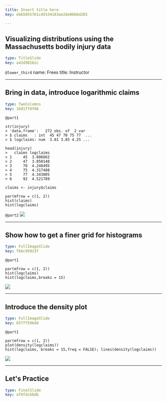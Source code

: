 ```yaml
---
title: Insert title here
key: eb65055761c45534183ae2de06b6d265

---
```

## Visualizing distributions using the Massachusetts bodily injury data

```yaml
type: TitleSlide
key: a42d901b2c
```





`@lower_third`
name: Frees
title: Instructor




---
## Bring in data, introduce logarithmic claims

```yaml
type: TwoColumns
key: 1691ff0f08
```

`@part1`
```
str(injury)
> 'data.frame':   272 obs. of  2 var
> $ claims   : int  45 47 70 75 77  ...
> $ logclaims: num  3.81 3.85 4.25 ...

head(injury)
>   claims logclaims
> 1     45  3.806662
> 2     47  3.850148
> 3     70  4.248495
> 4     75  4.317488
> 5     77  4.343805
> 6     92  4.521789

claims <- injury$claims

par(mfrow = c(1, 2))
hist(claims)
hist(logclaims)
```

`@part2`
![](https://assets.datacamp.com/production/repositories/2610/datasets/6b0de8e9bf97d57471b70f0f923c268149239e69/Ch1MassBIClaimsDistn.png)







---
## Show how to get a finer grid for histograms

```yaml
type: FullImageSlide
key: fb6c95023f
```

`@part1`
```
par(mfrow = c(1, 2))
hist(logclaims)
hist(logclaims,breaks = 15)
```
![](https://assets.datacamp.com/production/repositories/2610/datasets/0128d1e2b699fb65fa680d27089897a4cfd1795a/Ch1MassBILogClaimsDistn.png)








---
## Introduce the density plot

```yaml
type: FullImageSlide
key: 657ff59bdd
```

`@part1`
```
par(mfrow = c(1, 2))
plot(density(logclaims))
hist(logclaims, breaks = 15,freq = FALSE); lines(density(logclaims))
```
![](https://assets.datacamp.com/production/repositories/2610/datasets/b06538ba69d7e5e3656ec1bb9a92bc1989d60653/Ch1MassBILogClaimsDensityPlots.png)








---
## Let's Practice

```yaml
type: FinalSlide
key: af0fdcbbdb
```








